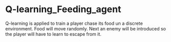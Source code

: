 # Q-learning_Feeding_agent
Q-learning is applied to train a player chase its food un a discrete environment. Food will move randomly. Next an enemy will be introduced so the player will have to learn to escape from it.
